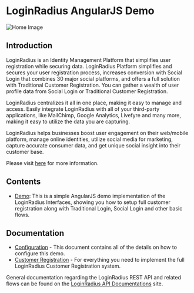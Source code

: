# LoginRadius AngularJS Demo 

![Home Image](http://docs.lrcontent.com/resources/github/banner-1544x500.png)

## Introduction ##

LoginRadius is an Identity Management Platform that simplifies user registration while securing data. LoginRadius Platform simplifies and secures your user registration process, increases conversion with Social Login that combines 30 major social platforms, and offers a full solution with Traditional Customer Registration. You can gather a wealth of user profile data from Social Login or Traditional Customer Registration. 

LoginRadius centralizes it all in one place, making it easy to manage and access. Easily integrate LoginRadius with all of your third-party applications, like MailChimp, Google Analytics, Livefyre and many more, making it easy to utilize the data you are capturing.

LoginRadius helps businesses boost user engagement on their web/mobile platform, manage online identities, utilize social media for marketing, capture accurate consumer data, and get unique social insight into their customer base.

Please visit [here](http://www.loginradius.com/) for more information.

## Contents ##

* [Demo](https://github.com/LoginRadius/demo/tree/angularjs-demo): This is a simple AngularJS demo implementation of the LoginRadius Interfaces, showing you how to setup full customer registration along with Traditional Login, Social Login and other basic flows.


## Documentation

* [Configuration](http://apidocs.loginradius.com/docs/api/v2/use-cases-demo/angularJS-demo) - This document contains all of the details on how to configure this demo. 
* [Customer Registration](http://apidocs.loginradius.com/docs/user-registration) - For everything you need to implement the full LoginRadius Customer Registration system.


General documentation regarding the LoginRadius REST API and related flows can be found on the [LoginRadius API Documentations](http://apidocs.loginradius.com/) site. 
